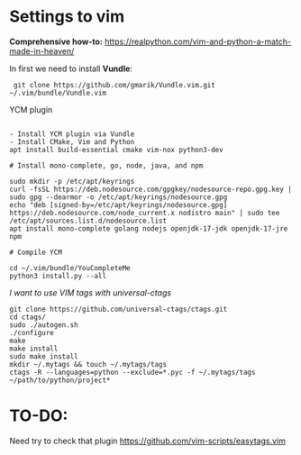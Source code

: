 # Settings to vim
**Comprehensive how-to:** https://realpython.com/vim-and-python-a-match-made-in-heaven/

In first we need to install **Vundle**:

` git clone https://github.com/gmarik/Vundle.vim.git ~/.vim/bundle/Vundle.vim`


YCM plugin 

```

- Install YCM plugin via Vundle
- Install CMake, Vim and Python
apt install build-essential cmake vim-nox python3-dev

# Install mono-complete, go, node, java, and npm

sudo mkdir -p /etc/apt/keyrings
curl -fsSL https://deb.nodesource.com/gpgkey/nodesource-repo.gpg.key | sudo gpg --dearmor -o /etc/apt/keyrings/nodesource.gpg
echo "deb [signed-by=/etc/apt/keyrings/nodesource.gpg] https://deb.nodesource.com/node_current.x nodistro main" | sudo tee /etc/apt/sources.list.d/nodesource.list
apt install mono-complete golang nodejs openjdk-17-jdk openjdk-17-jre npm

# Compile YCM

cd ~/.vim/bundle/YouCompleteMe
python3 install.py --all

```

_I want to use VIM tags with universal-ctags_
```
git clone https://github.com/universal-ctags/ctags.git
cd ctags/
sudo ./autogen.sh
./configure
make
make install
sudo make install
mkdir ~/.mytags && touch ~/.mytags/tags
ctags -R --languages=python --exclude=*.pyc -f ~/.mytags/tags ~/path/to/python/project*
```

# TO-DO:
Need try to check that plugin https://github.com/vim-scripts/easytags.vim
